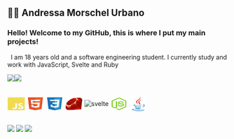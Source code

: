 ## :woman_technologist: Andressa Morschel Urbano


### Hello! Welcome to my GitHub, this is where I put my main projects!

 <p>&nbsp;  I am 18 years old and a software engineering student. I currently study and work with JavaScript, Svelte and Ruby</p>

<img height="165em" src="https://github-readme-stats-eight-theta.vercel.app/api?username=andressamorschel&show_icons=true&theme=tokyonight&include_all_commits=true&count_private=true"/><img height="165" src="https://github-readme-stats-eight-theta.vercel.app/api/top-langs/?username=andressamorschel&layout=compact&langs_count=8&theme=tokyonight"/>


<div style="display: inline_block"><br>
  <img align="center" alt="Js" title="JavaScript" height="30" width="40" src="https://raw.githubusercontent.com/devicons/devicon/master/icons/javascript/javascript-plain.svg">
  <img align="center" alt="HTML" title="HTML5" height="30" width="40" src="https://raw.githubusercontent.com/devicons/devicon/master/icons/html5/html5-original.svg">
  <img align="center" alt="CSS" title="CSS3" height="30" width="40" src="https://raw.githubusercontent.com/devicons/devicon/master/icons/css3/css3-original.svg">
  <img align="center" alt="ruby" title="Ruby" height="30" width="40" src="https://raw.githubusercontent.com/devicons/devicon/master/icons/ruby/ruby-original.svg">
 <img align="center" alt="svelte" title="Svelte" height="34" width="40" src="https://encrypted-tbn0.gstatic.com/images?q=tbn:ANd9GcShunseUFTrtQBlcHnzWB7zZLHbQe1HlDn3ad8zBuTe2DDWPjqR210sXUmoJh6iL00eGpU&usqp=CAU">
  <img align="center" alt="nodejs" title="NodeJS" height="30" width="40" src="https://raw.githubusercontent.com/devicons/devicon/master/icons/nodejs/nodejs-original.svg">
  <img align="center" alt="java" title="Java" height="34" width="40" src="https://raw.githubusercontent.com/devicons/devicon/master/icons/java/java-original.svg">

</div>
	<br>

  <a href="https://www.linkedin.com/in/andressa-morschel-693b211b5/" target="_blank"><img src="https://img.shields.io/badge/-LinkedIn-%230077B5?style=for-the-badge&logo=linkedin&logoColor=white" target="_blank"></a> 
<a href = "mailto: andressamorschel@gmail.com" title="E-mail"><img src="https://img.shields.io/badge/-Gmail-%23EA4335?style=for-the-badge&logo=gmail&logoColor=white" target="_blank"></a>
<a href="https://instagram.com/a__morschel" target="_blank"><img src="https://img.shields.io/badge/-Instagram-%23E4405F?style=for-the-badge&logo=instagram&logoColor=white" target="_blank"></a>



